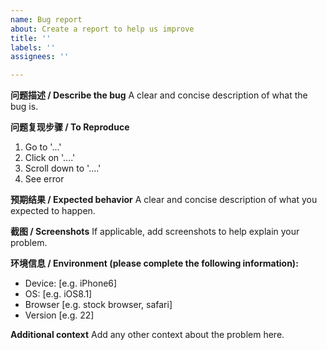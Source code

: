 ```yaml
---
name: Bug report
about: Create a report to help us improve
title: ''
labels: ''
assignees: ''

---
```


**问题描述 / Describe the bug**
A clear and concise description of what the bug is.

**问题复现步骤 / To Reproduce**
1. Go to '...'
2. Click on '....'
3. Scroll down to '....'
4. See error

**预期结果 / Expected behavior**
A clear and concise description of what you expected to happen.

**截图 / Screenshots**
If applicable, add screenshots to help explain your problem.

**环境信息 / Environment (please complete the following information):**
 - Device: [e.g. iPhone6]
 - OS: [e.g. iOS8.1]
 - Browser [e.g. stock browser, safari]
 - Version [e.g. 22]

**Additional context**
Add any other context about the problem here.

